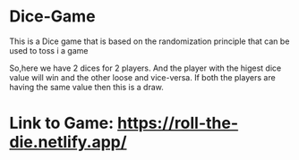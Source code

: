 # Dice-Game

This is a Dice game that is based on the randomization principle that can be used to toss i a game

So,here we have 2 dices for 2 players. And the player with the higest dice value will win and the other loose and vice-versa. If both the players are having the same value then this is a draw.
# Link to Game: https://roll-the-die.netlify.app/
